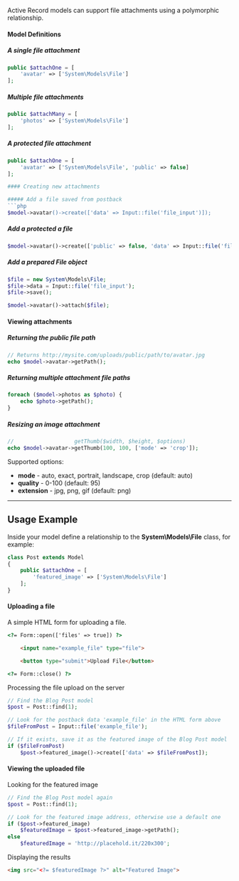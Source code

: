 Active Record models can support file attachments using a polymorphic relationship.

#### Model Definitions

##### A single file attachment
```php
public $attachOne = [
    'avatar' => ['System\Models\File']
];
```

##### Multiple file attachments
```php
public $attachMany = [
    'photos' => ['System\Models\File']
];
```

##### A protected file attachment
```php
public $attachOne = [
    'avatar' => ['System\Models\File', 'public' => false]
];

#### Creating new attachments

##### Add a file saved from postback
```php
$model->avatar()->create(['data' => Input::file('file_input')]);
```

##### Add a protected a file
```php
$model->avatar()->create(['public' => false, 'data' => Input::file('file_input')]);
```

##### Add a prepared File object
```php
$file = new System\Models\File;
$file->data = Input::file('file_input');
$file->save();

$model->avatar()->attach($file);
```

#### Viewing attachments

##### Returning the public file path
```php
// Returns http://mysite.com/uploads/public/path/to/avatar.jpg
echo $model->avatar->getPath();
```

##### Returning multiple attachment file paths
```php
foreach ($model->photos as $photo) {
    echo $photo->getPath();
}
```

##### Resizing an image attachment
```php
//                   getThumb($width, $height, $options)
echo $model->avatar->getThumb(100, 100, ['mode' => 'crop']);
```

Supported options:

* **mode** - auto, exact, portrait, landscape, crop (default: auto)
* **quality** - 0-100 (default: 95)
* **extension** - jpg, png, gif (default: png)

---


## Usage Example

Inside your model define a relationship to the **System\Models\File** class, for example:

```php
class Post extends Model
{
    public $attachOne = [
        'featured_image' => ['System\Models\File']
    ];
}
```

#### Uploading a file

A simple HTML form for uploading a file.

```html
<?= Form::open(['files' => true]) ?>

    <input name="example_file" type="file">

    <button type="submit">Upload File</button>

<?= Form::close() ?>
```

Processing the file upload on the server

```php
// Find the Blog Post model
$post = Post::find(1);

// Look for the postback data 'example_file' in the HTML form above
$fileFromPost = Input::file('example_file');

// If it exists, save it as the featured image of the Blog Post model
if ($fileFromPost)
    $post->featured_image()->create(['data' => $fileFromPost]);
```

#### Viewing the uploaded file

Looking for the featured image

```php
// Find the Blog Post model again
$post = Post::find(1);

// Look for the featured image address, otherwise use a default one
if ($post->featured_image)
    $featuredImage = $post->featured_image->getPath();
else
    $featuredImage = 'http://placehold.it/220x300';
```

Displaying the results

```html
<img src="<?= $featuredImage ?>" alt="Featured Image">
```

